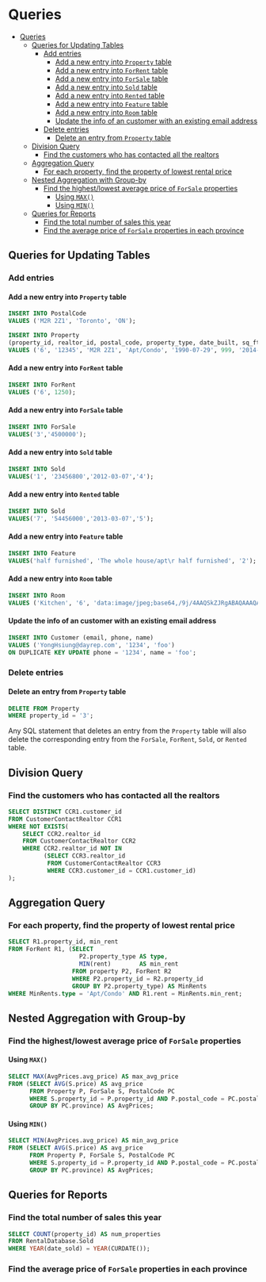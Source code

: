 # Queries

- [Queries](#queries)
  - [Queries for Updating Tables](#queries-for-updating-tables)
    - [Add entries](#add-entries)
      - [Add a new entry into `Property` table](#add-a-new-entry-into-property-table)
      - [Add a new entry into `ForRent` table](#add-a-new-entry-into-forrent-table)
      - [Add a new entry into `ForSale` table](#add-a-new-entry-into-forsale-table)
      - [Add a new entry into `Sold` table](#add-a-new-entry-into-sold-table)
      - [Add a new entry into `Rented` table](#add-a-new-entry-into-rented-table)
      - [Add a new entry into `Feature` table](#add-a-new-entry-into-feature-table)
      - [Add a new entry into `Room` table](#add-a-new-entry-into-room-table)
      - [Update the info of an customer with an existing email address](#update-the-info-of-an-customer-with-an-existing-email-address)
    - [Delete entries](#delete-entries)
      - [Delete an entry from `Property` table](#delete-an-entry-from-property-table)
  - [Division Query](#division-query)
    - [Find the customers who has contacted all the realtors](#find-the-customers-who-has-contacted-all-the-realtors)
  - [Aggregation Query](#aggregation-query)
    - [For each property, find the property of lowest rental price](#for-each-property-find-the-property-of-lowest-rental-price)
  - [Nested Aggregation with Group-by](#nested-aggregation-with-group-by)
    - [Find the highest/lowest average price of `ForSale` properties](#find-the-highestlowest-average-price-of-forsale-properties)
      - [Using `MAX()`](#using-max)
      - [Using `MIN()`](#using-min)
  - [Queries for Reports](#queries-for-reports)
    - [Find the total number of sales this year](#find-the-total-number-of-sales-this-year)
    - [Find the average price of `ForSale` properties in each province](#find-the-average-price-of-forsale-properties-in-each-province)

## Queries for Updating Tables

### Add entries

#### Add a new entry into `Property` table

```sql
INSERT INTO PostalCode
VALUES ('M2R 2Z1', 'Toronto', 'ON');

INSERT INTO Property
(property_id, realtor_id, postal_code, property_type, date_built, sq_ft, date_added, num_beds, num_baths, address)
VALUES ('6', '12345', 'M2R 2Z1', 'Apt/Condo', '1990-07-29', 999, '2014-03-01', 1, 1, '305-135 Antibes Drive');
```

#### Add a new entry into `ForRent` table

```sql
INSERT INTO ForRent
VALUES ('6', 1250);
```

#### Add a new entry into `ForSale` table

```sql
INSERT INTO ForSale
VALUES('3','4500000');
```

#### Add a new entry into `Sold` table

```sql
INSERT INTO Sold
VALUES('1', '23456800','2012-03-07','4');
```

#### Add a new entry into `Rented` table

```sql
INSERT INTO Sold
VALUES('7', '54456000','2013-03-07','5');
```

#### Add a new entry into `Feature` table

```sql
INSERT INTO Feature
VALUES('half furnished', 'The whole house/apt\r half furnished', '2');
```

#### Add a new entry into `Room` table

```sql
INSERT INTO Room
VALUES ('Kitchen', '6', 'data:image/jpeg;base64,/9j/4AAQSkZJRgABAQAAAQABAAD/2wCEAAkGBxISEhUSEhIWFRU')
```

#### Update the info of an customer with an existing email address

```sql
INSERT INTO Customer (email, phone, name)
VALUES ('YongHsiung@dayrep.com', '1234', 'foo')
ON DUPLICATE KEY UPDATE phone = '1234', name = 'foo';
```

### Delete entries

#### Delete an entry from `Property` table

```sql
DELETE FROM Property
WHERE property_id = '3';
```

Any SQL statement that deletes an entry from the `Property` table will also delete the corresponding entry from  the `ForSale`, `ForRent`, `Sold`, or `Rented` table.

## Division Query

### Find the customers who has contacted all the realtors

```sql
SELECT DISTINCT CCR1.customer_id
FROM CustomerContactRealtor CCR1
WHERE NOT EXISTS(
    SELECT CCR2.realtor_id
    FROM CustomerContactRealtor CCR2
    WHERE CCR2.realtor_id NOT IN
          (SELECT CCR3.realtor_id
           FROM CustomerContactRealtor CCR3
           WHERE CCR3.customer_id = CCR1.customer_id)
);
```

## Aggregation Query

### For each property, find the property of lowest rental price

```sql
SELECT R1.property_id, min_rent
FROM ForRent R1, (SELECT
                    P2.property_type AS type,
                    MIN(rent)        AS min_rent
                  FROM property P2, ForRent R2
                  WHERE P2.property_id = R2.property_id
                  GROUP BY P2.property_type) AS MinRents
WHERE MinRents.type = 'Apt/Condo' AND R1.rent = MinRents.min_rent;
```

## Nested Aggregation with Group-by

### Find the highest/lowest average price of `ForSale` properties

#### Using `MAX()`

```sql
SELECT MAX(AvgPrices.avg_price) AS max_avg_price
FROM (SELECT AVG(S.price) AS avg_price
      FROM Property P, ForSale S, PostalCode PC
      WHERE S.property_id = P.property_id AND P.postal_code = PC.postal_code
      GROUP BY PC.province) AS AvgPrices;
```

#### Using `MIN()`

```sql
SELECT MIN(AvgPrices.avg_price) AS min_avg_price
FROM (SELECT AVG(S.price) AS avg_price
      FROM Property P, ForSale S, PostalCode PC
      WHERE S.property_id = P.property_id AND P.postal_code = PC.postal_code
      GROUP BY PC.province) AS AvgPrices;
```

## Queries for Reports

### Find the total number of sales this year

```sql
SELECT COUNT(property_id) AS num_properties
FROM RentalDatabase.Sold
WHERE YEAR(date_sold) = YEAR(CURDATE());
```

### Find the average price of `ForSale` properties in each province
